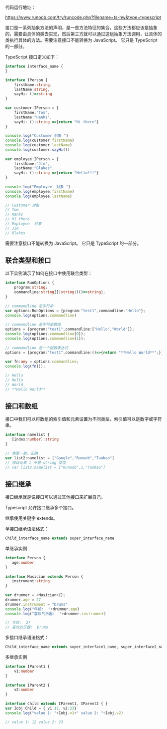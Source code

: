 代码运行地址：

https://www.runoob.com/try/runcode.php?filename=ts-hw&type=typescript


接口是一系列抽象方法的声明，是一些方法特征的集合，这些方法都应该是抽象的，需要由具体的类去实现，然后第三方就可以通过这组抽象方法调用，让具体的类执行具体的方法。需要注意接口不能转换为 JavaScript。 它只是 TypeScript 的一部分。

TypeScript 接口定义如下：

```typescript
interface interface_name { 
}
```

```typescript
interface IPerson { 
    firstName:string, 
    lastName:string, 
    sayHi: ()=>string 
} 
 
var customer:IPerson = { 
    firstName:"Tom",
    lastName:"Hanks", 
    sayHi: ():string =>{return "Hi there"} 
} 
 
console.log("Customer 对象 ") 
console.log(customer.firstName) 
console.log(customer.lastName) 
console.log(customer.sayHi())  
 
var employee:IPerson = { 
    firstName:"Jim",
    lastName:"Blakes", 
    sayHi: ():string =>{return "Hello!!!"} 
} 
 
console.log("Employee  对象 ") 
console.log(employee.firstName) 
console.log(employee.lastName)

// Customer 对象
// Tom
// Hanks
// Hi there
// Employee  对象
// Jim
// Blakes
```

需要注意接口不能转换为 JavaScript。 它只是 TypeScript 的一部分。


## 联合类型和接口

以下实例演示了如何在接口中使用联合类型：

```typescript
interface RunOptions { 
    program:string; 
    commandline:string[]|string|(()=>string); 
} 
 
// commandline 是字符串
var options:RunOptions = {program:"test1",commandline:"Hello"}; 
console.log(options.commandline)  
 
// commandline 是字符串数组
options = {program:"test1",commandline:["Hello","World"]}; 
console.log(options.commandline[0]); 
console.log(options.commandline[1]);  
 
// commandline 是一个函数表达式
options = {program:"test1",commandline:()=>{return "**Hello World**";}}; 
 
var fn:any = options.commandline; 
console.log(fn());

// Hello
// Hello
// World
// **Hello World**
```

## 接口和数组

接口中我们可以将数组的索引值和元素设置为不同类型，索引值可以是数字或字符串。

```typescript
interface namelist { 
   [index:number]:string 
} 
 
// 类型一致，正确
var list2:namelist = ["Google","Runoob","Taobao"]
// 错误元素 1 不是 string 类型
// var list2:namelist = ["Runoob",1,"Taobao"]
```

## 接口继承

接口继承就是说接口可以通过其他接口来扩展自己。

Typescript 允许接口继承多个接口。

继承使用关键字 extends。

单接口继承语法格式：
```typescript
Child_interface_name extends super_interface_name
```

单继承实例

```typescript
interface Person { 
   age:number 
} 
 
interface Musician extends Person { 
   instrument:string 
} 
 
var drummer = <Musician>{}; 
drummer.age = 27 
drummer.instrument = "Drums" 
console.log("年龄:  "+drummer.age)
console.log("喜欢的乐器:  "+drummer.instrument)

// 年龄:  27
// 喜欢的乐器:  Drums
```



多接口继承语法格式：
```typescript
Child_interface_name extends super_interface1_name, super_interface2_name,…,super_interfaceN_name
```

多继承实例
```typescript
interface IParent1 { 
    v1:number 
} 
 
interface IParent2 { 
    v2:number 
} 
 
interface Child extends IParent1, IParent2 { } 
var Iobj:Child = { v1:12, v2:23} 
console.log("value 1: "+Iobj.v1+" value 2: "+Iobj.v2)

// value 1: 12 value 2: 23
```

